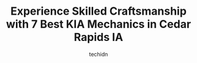 ---
layout: ampstory
image: https://images.unsplash.com/photo-1494976388531-d1058494cdd8?ixlib=rb-4.0.3&ixid=MnwxMjA3fDB8MHxwaG90by1wYWdlfHx8fGVufDB8fHx8&auto=format&fit=crop&w=640&h=853&q=80
author: techidn
featured: false
description: When it comes to finding reliable automotive experts in Cedar Rapids IA, USA, look no further than the 7 best KIA Mechanic in the area. With their exceptional skills and dedication to provid
title: Experience Skilled Craftsmanship with 7 Best KIA Mechanics in Cedar Rapids IA
cover:
   title: Experience Skilled Craftsmanship with 7 Best KIA Mechanics in Cedar Rapids IA
   subtitle: Rickpate
   background: https://images.unsplash.com/photo-1494976388531-d1058494cdd8?ixlib=rb-4.0.3&ixid=MnwxMjA3fDB8MHxwaG90by1wYWdlfHx8fGVufDB8fHx8&auto=format&fit=crop&w=640&h=853&q=80

pages: 
 - layout: thirds
   top: <h1>#1 Als Full Service Auto Repair</h1>
   bottom: "<p>Als Full Service was able to work on my vehicle when the only other option in town seemed to have been the dealership. I was told by another shop to see the dealership s</p>"
   background: https://www.knot35.com/toplist/wp-content/uploads/2023/06/best-kia-mechanic-1-in-cedar-rapids-ia-1685839471.jpeg
   backgroundblur: true
 - layout: thirds
   top: <h1>#2 Cassill Motors</h1>
   bottom: "<p>2939 16th Ave SW, Cedar Rapids, IA 52404, United States</p>"
   background: https://www.knot35.com/toplist/wp-content/uploads/2023/06/best-kia-mechanic-2-in-cedar-rapids-ia-1685839471.jpeg
   cta:
      link: https://www.knot35.com/toplist/experience-skilled-craftsmanship-with-7-best-kia-mechanics-in-cedar-rapids-ia/
      text: Experience Skilled Craftsmanship with 7 Best KIA Mechanics in Cedar Rapids IA
 - layout: thirds
   top: <h1>#3 Houdek Auto Center</h1>
   bottom: "<p>150 7th Ave, Marion, IA 52302, United States</p>"
   background: https://www.knot35.com/toplist/wp-content/uploads/2023/06/best-kia-mechanic-3-in-cedar-rapids-ia-1685839472.jpeg
   cta:
      link: https://www.knot35.com/toplist/experience-skilled-craftsmanship-with-7-best-kia-mechanics-in-cedar-rapids-ia/
      text: Experience Skilled Craftsmanship with 7 Best KIA Mechanics in Cedar Rapids IA
 - layout: thirds
   top: <h1>#4 Sunline Inc</h1>
   bottom: "<p>4000 6th St SW, Cedar Rapids, IA 52404, United States</p>"
   background: https://images.unsplash.com/photo-1567360425618-1594206637d2?ixlib=rb-4.0.3&ixid=MnwxMjA3fDB8MHxwaG90by1wYWdlfHx8fGVufDB8fHx8&auto=format&fit=crop&w=640&h=853&q=80
   cta:
      link: https://www.knot35.com/toplist/experience-skilled-craftsmanship-with-7-best-kia-mechanics-in-cedar-rapids-ia/
      text: Experience Skilled Craftsmanship with 7 Best KIA Mechanics in Cedar Rapids IA
 - layout: thirds
   top: <h1>#5 McGrath Hyundai of Cedar Rapids</h1>
   bottom: "<p>1040 N Center Point Rd, Hiawatha, IA 52233, United States</p>"
   background: https://images.unsplash.com/photo-1534312527009-56c7016453e6?ixlib=rb-4.0.3&ixid=MnwxMjA3fDB8MHxwaG90by1wYWdlfHx8fGVufDB8fHx8&auto=format&fit=crop&w=640&h=853&q=80
   cta:
      link: https://www.knot35.com/toplist/experience-skilled-craftsmanship-with-7-best-kia-mechanics-in-cedar-rapids-ia/
      text: Experience Skilled Craftsmanship with 7 Best KIA Mechanics in Cedar Rapids IA
 - layout: thirds
   top: <h1>#6 Kroll Auto Sales</h1>
   bottom: "<p>396 Marion Blvd, Marion, IA 52302, United States</p>"
   background: https://images.unsplash.com/photo-1488554378835-f7acf46e6c98?ixlib=rb-4.0.3&ixid=MnwxMjA3fDB8MHxwaG90by1wYWdlfHx8fGVufDB8fHx8&auto=format&fit=crop&w=640&h=853&q=80
   cta:
      link: https://www.knot35.com/toplist/experience-skilled-craftsmanship-with-7-best-kia-mechanics-in-cedar-rapids-ia/
      text: Experience Skilled Craftsmanship with 7 Best KIA Mechanics in Cedar Rapids IA
 - layout: thirds
   top: <h1>#7 RossCo Auto Sales</h1>
   bottom: "<p>3333 1st Ave SE, Cedar Rapids, IA 52402, United States</p>"
   background: https://images.unsplash.com/photo-1615749413727-825b59a857b5?ixlib=rb-4.0.3&ixid=MnwxMjA3fDB8MHxwaG90by1wYWdlfHx8fGVufDB8fHx8&auto=format&fit=crop&w=640&h=853&q=80
   cta:
      link: https://www.knot35.com/toplist/experience-skilled-craftsmanship-with-7-best-kia-mechanics-in-cedar-rapids-ia/
      text: Experience Skilled Craftsmanship with 7 Best KIA Mechanics in Cedar Rapids IA
 - layout: thirds
   middle: Continue reading...
   background: https://images.unsplash.com/photo-1496096265110-f83ad7f96608?ixlib=rb-4.0.3&ixid=MnwxMjA3fDB8MHxwaG90by1wYWdlfHx8fGVufDB8fHx8&auto=format&fit=crop&w=640&h=853&q=80
   cta:
      link: https://www.knot35.com/toplist/experience-skilled-craftsmanship-with-7-best-kia-mechanics-in-cedar-rapids-ia/
      text: Experience Skilled Craftsmanship with 7 Best KIA Mechanics in Cedar Rapids IA
      
---